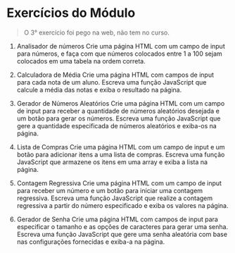 # Exercícios do Módulo

> O 3° exercício foi pego na web, não tem no curso.

1. Analisador de números
Crie uma página HTML com um campo de input para números, e faça com que números colocados entre 1 a 100 sejam colocados em uma tabela na ordem correta.

2. Calculadora de Média
Crie uma página HTML com campos de input para cada nota de um aluno. Escreva uma função JavaScript que calcule a média das notas e exiba o resultado na página.

3. Gerador de Números Aleatórios
Crie uma página HTML com um campo de input para receber a quantidade de números aleatórios desejada e um botão para gerar os números. Escreva uma função JavaScript que gere a quantidade especificada de números aleatórios e exiba-os na página.

4. Lista de Compras
Crie uma página HTML com um campo de input e um botão para adicionar itens a uma lista de compras. Escreva uma função JavaScript que armazene os itens em uma array e exiba a lista na página.

5. Contagem Regressiva
Crie uma página HTML com um campo de input para receber um número e um botão para iniciar uma contagem regressiva. Escreva uma função JavaScript que realize a contagem regressiva a partir do número especificado e exiba os valores na página.

6. Gerador de Senha
Crie uma página HTML com campos de input para especificar o tamanho e as opções de caracteres para gerar uma senha. Escreva uma função JavaScript que gere uma senha aleatória com base nas configurações fornecidas e exiba-a na página.
